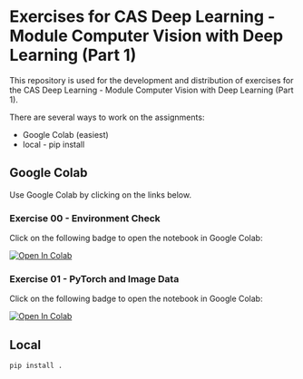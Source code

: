 # Exercises for CAS Deep Learning - Module Computer Vision with Deep Learning (Part 1)

This repository is used for the development and distribution of exercises for the CAS Deep Learning - Module Computer Vision with Deep Learning (Part 1).

There are several ways to work on the assignments:

- Google Colab (easiest)
- local - pip install

## Google Colab

Use Google Colab by clicking on the links below.

### Exercise 00 - Environment Check

Click on the following badge to open the notebook in Google Colab:

[![Open In Colab](https://colab.research.google.com/assets/colab-badge.svg)](https://colab.research.google.com/github/marco-willi/cas-dl-compvis-exercises-hs2025/blob/main/notebooks/00_env_check/env_check.ipynb)

### Exercise 01 - PyTorch and Image Data

Click on the following badge to open the notebook in Google Colab:

[![Open In Colab](https://colab.research.google.com/assets/colab-badge.svg)](https://colab.research.google.com/github/marco-willi/cas-dl-compvis-exercises-hs2025/blob/main/notebooks/01_pytorch_and_images/pytorch_and_images.ipynb)

## Local

```
pip install .
```
